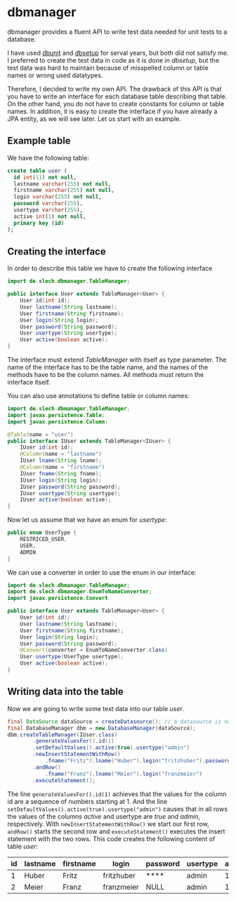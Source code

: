 
dbmanager
=========
dbmanager provides a fluent API to write test data needed for unit tests to a database. 

I have used [dbunit](http://dbunit.sourceforge.net) and [dbsetup](http://dbsetup.ninja-squad.com) for serval years, but
both did not satisfy me. I preferred to create the test data in code as it is done in *dbsetup*, but the test data was hard 
to maintain because of misspelled column or table names or wrong used datatypes.

Therefore, I decided to write my own API. The drawback of this API is that you have to write an interface for each database 
table describing that table. On the other hand, you do not have to create constants for column or table names. In addition, 
it is easy to create the interface if you have already a JPA entity, as we will see later.
Let us start with an example. 

Example table
-------------
We have the following table:
```SQL
create table user (
  id int(11) not null,
  lastname varchar(255) not null,
  firstname varchar(255) not null,
  login varchar(255) not null,
  password varchar(255),
  usertype varchar(255),
  active int(1) not null,
  primary key (id)
);
```

Creating the interface
----------------------
In order to describe this table we have to create the following interface
```Java
import de.slech.dbmanager.TableManager;

public interface User extends TableManager<User> {
    User id(int id);
    User lastname(String lastname);
    User firstname(String firstname);
    User login(String login);
    User password(String password);
    User usertype(String usertype);
    User active(boolean active);
}
```
The interface must extend *TableManager* with itself as type parameter. The name of the interface has to be the table name, and the names of the methods have to be the column names. All methods must return the interface itself.

You can also use annotations to define table or column names:
```Java
import de.slech.dbmanager.TableManager;
import javax.persistence.Table;
import javax.persistence.Column;

@Table(name = "user")
public interface IUser extends TableManager<IUser> {
    IUser id(int id);
    @Column(name = "lastname")
    IUser lname(String lname);
    @Column(name = "firstname")
    IUser fname(String fname);
    IUser login(String login);
    IUser password(String password);
    IUser usertype(String usertype);
    IUser active(boolean active);
}
```
Now let us assume that we have an enum for *usertype*:
```Java
public enum UserType {
    RESTRICED_USER,
    USER,
    ADMIN
}
```
We can use a converter in order to use the enum in our interface:
```Java
import de.slech.dbmanager.TableManager;
import de.slech.dbmanager.EnumToNameConverter;
import javax.persistence.Convert

public interface User extends TableManager<User> {
    User id(int id);
    User lastname(String lastname);
    User firstname(String firstname);
    User login(String login);
    User password(String password);
    @Convert(converter = EnumToNameConverter.class)
    User usertype(UserType usertype);
    User active(boolean active);
}
```
Writing data into the table
---------------------------
Now we are going to write some test data into our table *user*.
```Java
final DataSource dataSource = createDatasource(); // a datasource is needed 
final DatabaseManager dbm = new DatabaseManager(dataSource);
dbm.createTableManager(IUser.class)
        .generateValuesFor().id(1)
        .setDefaultValues().active(true).usertype("admin")
        .newInsertStatementWithRow()
            .fname("Fritz").lname("Huber").login("fritzhuber").password("****")
        .andRow()
            .fname("Franz").lname("Meier").login("franzmeier")
        .executeStatement();
```
The line `generateValuesFor().id(1)` achieves that the values for the column id are a sequence of numbers starting at 1.
And the line `setDefaultValues().active(true).usertype("admin")` causes that in all rows the values of the columns *active* and 
usertype are *true* and *admin*, respectively.
With `newInsertStatementWithRow()` we start our first row, `andRow()` starts the second row and `executeStatement()` executes the 
insert statement with the two rows.
This code creates the following content of table *user*:

id |lastname|firstname|login|password|usertype|active
---|--------|---------|-----|--------|--------|------
1  |Huber		|Fritz    |fritzhuber|****|admin  |1
2  |Meier   |Franz    |franzmeier|NULL|admin  |1
